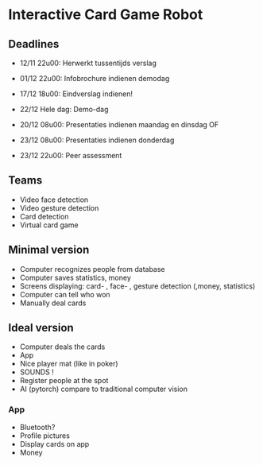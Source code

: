 # Interactive Card Game Robot

## Deadlines
- 12/11 22u00: Herwerkt tussentijds verslag
- 01/12 22u00: Infobrochure indienen demodag
- 17/12 18u00: Eindverslag indienen!
- 22/12 Hele dag: Demo-dag

- 20/12 08u00: Presentaties indienen maandag en dinsdag
OF 
- 23/12 08u00: Presentaties indienen donderdag
- 23/12 22u00: Peer assessment

## Teams
- Video face detection
- Video gesture detection
- Card detection
- Virtual card game

## Minimal version
- Computer recognizes people from database
- Computer saves statistics, money
- Screens displaying: card- , face- , gesture detection (,money, statistics)
- Computer can tell who won
- Manually deal cards

## Ideal version
- Computer deals the cards
- App
- Nice player mat (like in poker)
- SOUNDS !
- Register people at the spot
- AI (pytorch) compare to traditional computer vision

### App
- Bluetooth?
- Profile pictures
- Display cards on app
- Money
